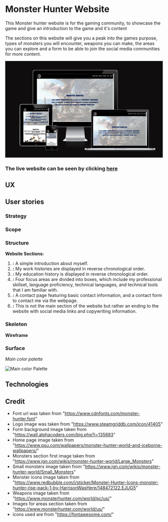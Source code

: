 # Monster Hunter Website

This Monster hunter website is for the gaming community, to showcase the game and give an introduction to the game and it's content

The sections on this website will give you a peak into the games purpose, types of monsters you will encounter, weapons you can make, the areas you can explore and a form to be able to join the social media communities for more content.

![Preview for the website on different screen sizes](assets/readme-assets/Website-preview.png)

### The live website can be seen by clicking [here](https://jordan-bungay.github.io/project-1-Monster-Hunter/)

## UX



## User stories



### Strategy



### Scope



### Structure



**Website Sections:**

1. **_:_** A simple introduction about myself.
2. **_:_** My work histories are displayed in reverse chronological order.
3. **_:_** My education history is displayed in reverse chronological order.
4. **_:_** Four focus areas are divided into boxes, which include my professional skillset, language proficiency, technical languages, and technical tools that I am familiar with.
5. **_:_** A contact page featuring basic contact information, and a contact form to contact me via the webpage.
6. **_:_** This is not the main section of the website but rather an ending to the website with social media links and copywriting information.

### Skeleton



**Wireframe**



### Surface



_Main color palette_

![Main color Palette]()

## Technologies



## Credit

* Font url was taken from "https://www.cdnfonts.com/monster-hunter.font"
* Logo image was taken from "https://www.steamgriddb.com/icon/41405"
* Form background image taken from "https://wall.alphacoders.com/big.php?i=135693"
* Home page image taken from "https://www.psu.com/wallpapers/monster-hunter-world-and-iceborne-wallpapers/"
* Monsters section first image taken from "https://www.ign.com/wikis/monster-hunter-world/Large_Monsters"
* Small monsters image taken from "https://www.ign.com/wikis/monster-hunter-world/Small_Monsters"
* Monster icons image taken from "https://www.redbubble.com/i/sticker/Monster-Hunter-Icons-monster-hunter-rise-pack-1-by-HarrisonWasHere/148472122.EJUG5"
* Weapons image taken from "https://www.monsterhunter.com/world/pc/us/"
* Images for areas section taken from "https://www.monsterhunter.com/world/us/"
* icons used are from "https://fontawesome.com/"

